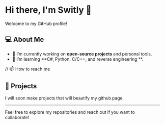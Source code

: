 # Hi there, I'm Switly 👋

Welcome to my GitHub profile!

## 💻 About Me
- 🔭 I’m currently working on **open-source projects** and personal tools.
- 🌱 I’m learning **C#, Python, C/C++, and reverse engineering **.

// 📫 How to reach me


## 🚀 Projects
I will soon make projects that will beautify my github page. 

---

Feel free to explore my repositories and reach out if you want to collaborate!